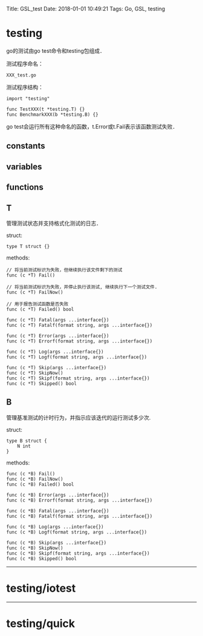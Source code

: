 Title: GSL_test
Date: 2018-01-01 10:49:21
Tags: Go, GSL, testing



# testing

go的测试由go test命令和testing包组成．

测试程序命名：

    XXX_test.go

测试程序结构：

    import "testing"

    func TestXXX(t *testing.T) {}
    func BenchmarkXXX(b *testing.B) {}

go test会运行所有这种命名的函数，t.Error或t.Fail表示该函数测试失败．

## constants

## variables

## functions

## T

管理测试状态并支持格式化测试的日志．

struct:

    type T struct {}

methods:

    // 将当前测试标识为失败，但继续执行该文件剩下的测试
    func (c *T) Fail()

    // 将当前测试标识为失败，并停止执行该测试, 继续执行下一个测试文件.
    func (c *T) FailNow()

    // 用于报告测试函数是否失败
    func (c *T) Failed() bool

    func (c *T) Fatal(args ...interface{})
    func (c *T) Fatalf(format string, args ...interface{})

    func (c *T) Error(args ...interface{})
    func (c *T) Errorf(format string, args ...interface{})

    func (c *T) Log(args ...interface{})
    func (c *T) Logf(format string, args ...interface{})

    func (c *T) Skip(args ...interface{})
    func (c *T) SkipNow()
    func (c *T) Skipf(format string, args ...interface{})
    func (c *T) Skipped() bool

## B

管理基准测试的计时行为，并指示应该迭代的运行测试多少次.

struct:

    type B struct {
        N int
    }

methods:

    func (c *B) Fail()
    func (c *B) FailNow()
    func (c *B) Failed() bool

    func (c *B) Error(args ...interface{})
    func (c *B) Errorf(format string, args ...interface{})

    func (c *B) Fatal(args ...interface{})
    func (c *B) Fatalf(format string, args ...interface{})

    func (c *B) Log(args ...interface{})
    func (c *B) Logf(format string, args ...interface{})

    func (c *B) Skip(args ...interface{})
    func (c *B) SkipNow()
    func (c *B) Skipf(format string, args ...interface{})
    func (c *B) Skipped() bool

***

# testing/iotest

***

# testing/quick
